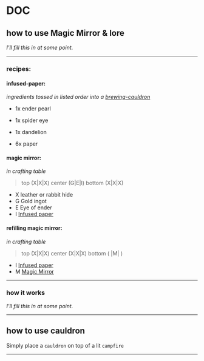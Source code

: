 # DOC

## how to use Magic Mirror & lore

_I'll fill this in at some point._

---

### recipes:

#### infused-paper:

_ingredients tossed in listed order into a [brewing-cauldron](#how-to-use-cauldron)_

- 1x ender pearl
- 1x spider eye
- 1x dandelion

- 6x paper

#### magic mirror:

_in crafting table_

> top (X|X|X)
> center (G|E|I)
> bottom (X|X|X)

- X leather or rabbit hide
- G Gold ingot
- E Eye of ender
- I [Infused paper](#infused-paper)

#### refilling magic mirror:

_in crafting table_

> top (X|X|X)
> center (X|X|X)
> bottom ( |M| )

- I [Infused paper](#infused-paper)
- M [Magic Mirror](#magic-mirror)

---

### how it works

_I'll fill this in at some point._

---

## how to use cauldron

Simply place a `cauldron` on top of a lit `campfire`

---
